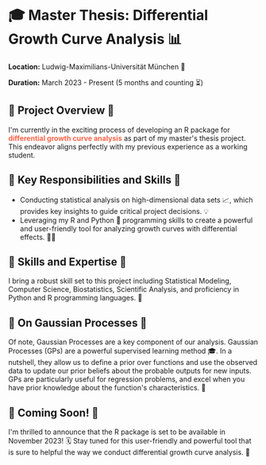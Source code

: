 <!DOCTYPE html>
<html>
<head>
    <title>🎓 Master Thesis: Differential Growth Curve Analysis</title>
    <style>
        .highlight {
            color: #ff6347; /* Tomato color for highlights */
            font-weight: bold;
        }
    </style>
</head>
<body>
    <h1>🎓 Master Thesis: Differential Growth Curve Analysis 📊</h1>
    <p><strong>Location:</strong> Ludwig-Maximilians-Universität München 📍</p>
    <p><strong>Duration:</strong> March 2023 - Present (5 months and counting ⏳)</p>
    <h2>🧪 Project Overview 🧪</h2>
    <p>I'm currently in the exciting process of developing an R package for <span class="highlight">differential growth curve analysis</span> as part of my master's thesis project. This endeavor aligns perfectly with my previous experience as a working student. </p>
    <h2>🔬 Key Responsibilities and Skills 🔬</h2>
    <ul>
        <li>Conducting statistical analysis on high-dimensional data sets 📈, which provides key insights to guide critical project decisions. 💡</li>
        <li>Leveraging my R and Python 🐍 programming skills to create a powerful and user-friendly tool for analyzing growth curves with differential effects. 👩‍💻</li>
    </ul>
    <h2>🧠 Skills and Expertise 🧠</h2>
    <p>I bring a robust skill set to this project including Statistical Modeling, Computer Science, Biostatistics, Scientific Analysis, and proficiency in Python and R programming languages. 💪</p>
    <h2>🤖 On Gaussian Processes 🤖</h2>
    <p>Of note, Gaussian Processes are a key component of our analysis. Gaussian Processes (GPs) are a powerful supervised learning method 🎓. In a nutshell, they allow us to define a prior over functions and use the observed data to update our prior beliefs about the probable outputs for new inputs. GPs are particularly useful for regression problems, and excel when you have prior knowledge about the function's characteristics. 👀</p>
    <h2>🎉 Coming Soon! 🎉</h2>
    <p>I'm thrilled to announce that the R package is set to be available in November 2023! 🗓 Stay tuned for this user-friendly and powerful tool that is sure to helpful the way we conduct differential growth curve analysis. 🚀</p>
</body>
</html>
